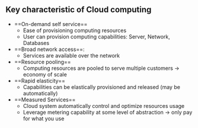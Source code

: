 ## Key characteristic of Cloud computing
- ==On-demand self service==
	- Ease of provisioning computing resources 
	- User can provision computing capabilities: Server, Network, Databases
- ==Broad network access==:
	- Services are available over the network
- ==Resource pooling==
	- Computing resources are pooled to serve multiple customers -> economy of scale
- ==Rapid elasticity==
	- Capabilities can be elastically provisioned and released (may be automatically)
- ==Measured Services==
	- Cloud system automatically control and optimize resources usage
	- Leverage metering capability at some level of abstraction -> only pay for what you use